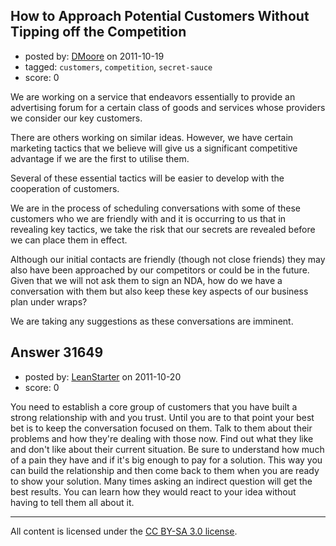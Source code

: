 ## How to Approach Potential Customers Without Tipping off the Competition

- posted by: [DMoore](https://stackexchange.com/users/-1/13608-dmoore) on 2011-10-19
- tagged: `customers`, `competition`, `secret-sauce`
- score: 0

We are working on a service that endeavors essentially to provide an advertising forum for a certain class of goods and services whose providers we consider our key customers.

There are others working on similar ideas.  However, we have certain marketing tactics that we believe will give us a significant competitive advantage if we are the first to utilise them.  

Several of these essential tactics will be easier to develop with the cooperation of customers.

We are in the process of scheduling conversations with some of these customers who we are friendly with and it is occurring to us that in revealing key tactics, we take the risk that our secrets are revealed before we can place them in effect.

Although our initial contacts are friendly (though not close friends) they may also have been approached by our competitors or could be in the future.  Given that we will not ask them to sign an NDA, how do we have a conversation with them but also keep these key aspects of our business plan under wraps? 

We are taking any suggestions as these conversations are imminent.



## Answer 31649

- posted by: [LeanStarter](https://stackexchange.com/users/-1/13902-leanstarter) on 2011-10-20
- score: 0

You need to establish a core group of customers that you have built a strong relationship with and you trust. Until you are to that point your best bet is to keep the conversation focused on them. Talk to them about their problems and how they're dealing with those now. Find out what they like and don't like about their current situation. Be sure to understand how much of a pain they have and if it's big enough to pay for a solution. This way you can build the relationship and then come back to them when you are ready to show your solution. Many times asking an indirect question will get the best results. You can learn how they would react to your idea without having to tell them all about it. 



---

All content is licensed under the [CC BY-SA 3.0 license](https://creativecommons.org/licenses/by-sa/3.0/).
